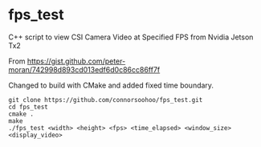 # fps_test
C++ script to view CSI Camera Video at Specified FPS from Nvidia Jetson Tx2

From https://gist.github.com/peter-moran/742998d893cd013edf6d0c86cc86ff7f

Changed to build with CMake and added fixed time boundary. 

```
git clone https://github.com/connorsoohoo/fps_test.git
cd fps_test
cmake .
make 
./fps_test <width> <height> <fps> <time_elapsed> <window_size> <display_video>
```
